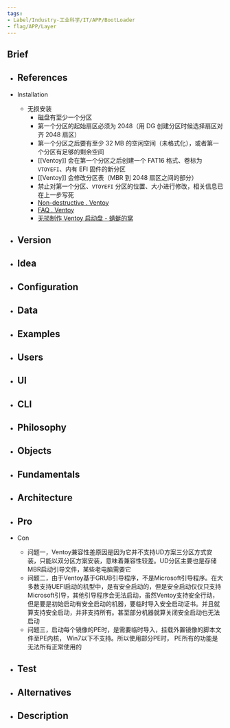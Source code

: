 ```yaml
---
tags:
- Label/Industry-工业科学/IT/APP/BootLoader
- flag/APP/Layer
---
```


## Brief

- References
    - 

- Installation
    - 无损安装
        - 磁盘有至少一个分区
        - 第一个分区的起始扇区必须为 2048（用 DG 创建分区时候选择扇区对齐 2048 扇区）
        - 第一个分区之后要有至少 32 MB 的空闲空间（未格式化），或者第一个分区有足够的剩余空间
        - [[Ventoy]] 会在第一个分区之后创建一个 FAT16 格式、卷标为 `VTOYEFI`、内有 EFI 固件的新分区
        - [[Ventoy]] 会修改分区表（MBR 到 2048 扇区之间的部分）
        - 禁止对第一个分区、`VTOYEFI` 分区的位置、大小进行修改，相关信息已在上一步写死
        - [Non-destructive . Ventoy](https://www.ventoy.net/cn/doc_non_destructive.html)
        - [FAQ . Ventoy](https://www.ventoy.net/cn/faq.html)
        - [无损制作 Ventoy 启动盘 - 蜻蜓的窝](https://dragonfly.fun/tips/ventoy.html)

- Version
    - 

- Idea
    - 

- Configuration
    - 

- Data
    - 

- Examples
    - 

- Users
    - 

- UI
    - 

- CLI
    - 

- Philosophy
    - 

- Objects
    - 

- Fundamentals
    - 

- Architecture
    - 

- Pro
    - 

- Con
    - 问题一，Ventoy兼容性差原因是因为它并不支持UD方案三分区方式安装，只能以双分区方案安装，意味着兼容性较差。UD分区主要也是存储MBR启动引导文件，某些老电脑需要它
    - 问题二，由于Ventoy基于GRUB引导程序，不是Microsoft引导程序。在大多数支持UEFI启动的机型中，是有安全启动的，但是安全启动仅仅只支持Microsoft引导，其他引导程序会无法启动，虽然Ventoy支持安全行动，但是要是初始启动有安全启动的机器，要临时导入安全启动证书。并且就算支持安全启动，并非支持所有。甚至部分机器就算关闭安全启动也无法启动
    - 问题三，启动每个镜像的PE时，是需要临时导入，挂载外置镜像的脚本文件至PE内核， Win7以下不支持。所以使用部分PE时， PE所有的功能是无法所有正常使用的

- Test
    - 

- Alternatives
    - 

- Description
    - 

